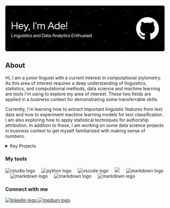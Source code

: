 ![Header](NewHeader.png)

## About
Hi, I am a junior linguist with a current interest in computational stylometry. As this area of interest requires a deep understanding of linguistics, statistics, and computational methods, data science and machine learning are tools I'm using to explore my area of interest. These two fields are applied in a business context for demonstrating some transferrable skills.

Currently, I'm learning how to extract important linguistic features from text data and how to experiment machine learning models for text classification. I am also exploring how to apply statistical techniques for authorship attribution. In addition to these, I am working on some data science projects in business context to get myself familiarized with making sense of numbers.


<details>
<summary>Key Projects</summary>
<br>
<span style='font-weight:bold'>Predictive Modeling</span>

| Type | Project Name | Description |
| --- | --- | --- |
| Regression | Optimizing Ride Fares: A Dynamic Pricing Model for Ride-Sharing Services ([URL](https://github.com/LingAdeu/dynamic-pricing-model.git)) | Currently, ride-sharing prices are primarily set based on ride duration, overlooking fluctuating demand and supply. This project explores a dynamic pricing model powered by machine learning to enhance profitability while keeping prices appealing to customers. By experimenting with 12 ML algorithms and two feature engineering techniques (feature selection and polynomial expansion), the project developed a model that, when tested with a simulation of 100 customers, showed that increasing the key feature—expected ride duration—by 20% through a promotional campaign could generate a net profit of $2.4K. | 
| Classsification | Addressing Customer Churn in an E-Commerce Company ([URL](https://github.com/LingAdeu/customer-churn-prediction.git)) | This project seeks to reduce an e-commerce company's customer churn rate from 16.8% to 10%. Using diagnostic analysis and a classification model, we focused on minimizing false negatives due to their higher financial impact. After testing various techniques and algorithms, we chose XGBoost and identified tenure and cashback amount as key factors for intervention. Simulations showed that with targeted strategies, achieving the 10% churn rate is feasible. | 
| Classsification | Development and Evaluation of a Classification Model for Spam Detection ([URL](https://github.com/LingAdeu/spam-message-prediction.git)) | This project developed a classification model to identify spam messages (1 for spam, 0 for legitimate) for a telecommunications company. F1 score was selected as the primary metric to balance false positives and false negatives. Logistic regression emerged as the best model, achieving an F1 score of 0.92 ± 0.01 across 10 folds. Additionally, the model's potential to save $23K through reduced spam impact highlights its financial and operational benefits. | 
| Classsification | Predicting Hotel Booking Cancellations to Minimize Revenue Loss due to False Negative ([URL](https://github.com/LingAdeu/bangkok-airbnb-review-exploration.git)) | Despite an increase in reviews, about 36% (5.7 thousand) of Airbnb listings in Bangkok received none from 2012 to 2022. This project explores why some listings lack reviews and offers recommendations for Airbnb Thailand. It finds that unreviewed listings often have higher prices and longer minimum stays, which may deter bookings and reviews. In contrast, reviewed listings are typically entire homes or apartments, more centrally located, and closer to popular areas. Recommendations include adjusting prices and minimum stays for unreviewed listings, running promotions to boost reviews, and improving marketing to highlight unique features and attractions. | 

<span style='font-weight:bold'>Data Analysis</span>

| Type | Project Name | Description |
| --- | --- | --- |
| A/B Testing | Evaluating Marketing Campaign Effectiveness for New Menu Items: An A/B Testing Approach ([URL](https://github.com/LingAdeu/ab-testing-campaign-effectiveness.git)) | This project assesses which promotional campaign best boosts sales for a fast-food company's new menu items. Statistical analysis, including the Kruskal-Wallis H test and Dunn's post-hoc test, was used due to non-normal sales distributions and outliers. Results showed the first campaign achieved the highest median sales, but differences between campaigns were minor. It is recommended that the Marketing Manager reevaluate marketing strategies and target customers to improve campaign impact. | 
| Data Analysis | Improving the Number of Review: Exploring Review Patterns in Bangkok's Airbnb Landscape ([URL](https://github.com/LingAdeu/bangkok-airbnb-review-exploration.git)) | This repository includes the code and data for developing a classification model to predict booking cancellations at a Portuguese hotel. The model aims to help hotel managers distinguish between reservations likely to be canceled (labeled as 1) and those that will not be canceled (labeled as 0). Given the high cost of false negatives, the project focuses on minimizing these errors by using the F2 score as the primary metric, which emphasizes recall to accurately identify potential cancellations. This approach enables better resource allocation, optimized inventory management, and reduced revenue loss from unexpected cancellations. | 
| Data Analysis | Navigating Negative Feedback: Strategies for Addressing Low Ratings in American Starbucks ([URL](https://github.com/LingAdeu/starbucks-low-rating-issue.git)) | This project features an analysis of low customer satisfaction ratings for Starbucks in the US, using reviews from ConsumerAffairs. The project examines factors leading to 1-star reviews by employing data preprocessing, word frequency analysis, n-grams, and collocations to reveal common themes and patterns. The findings offer actionable recommendations to enhance customer satisfaction, with a focus on service, product quality, and cleanliness, and places particular emphasis on feedback from California. | 

<span style='font-weight:bold'>Natural Language Processing</span>

| Type | Project Name | Description |
| --- | --- | --- |
| Regular Expression | Regular Expression for Rule-Based Content Moderation ([URL](git clone https://github.com/LingAdeu/regex-for-content-moderation.git)) | This project addresses taboo expressions in company communications by detecting and censoring specific elements of messages (e.g., "Shit, I forgot!" → "****, I forgot!"). A rule-based approach using regular expressions was chosen over machine learning for its efficient implementation, high explainability to stakeholders, and reliable detection of inappropriate content through rule matching. |
</details>

<div align="left">
  <h3 align="left">My tools</h3>
  <img src="https://cdn.jsdelivr.net/gh/devicons/devicon/icons/rstudio/rstudio-original.svg" height="40" alt="rstudio logo"  />
  <img width="12" />
  <img src="https://cdn.jsdelivr.net/gh/devicons/devicon/icons/python/python-original.svg" height="40" alt="python logo"  />
  <img width="12" />
  <img src="https://cdn.jsdelivr.net/gh/devicons/devicon/icons/vscode/vscode-original.svg" height="40" alt="vscode logo"  />
  <img width="12" />
  <img src="https://cdn.jsdelivr.net/gh/devicons/devicon@latest/icons/jupyter/jupyter-original-wordmark.svg" height="40" />
  <img width="12" />
  <img src="https://git-scm.com/images/logos/downloads/Git-Icon-1788C.svg" height="40" alt="markdown logo"/>
  <img width="12" /> 
  <img src="https://cdn.jsdelivr.net/gh/devicons/devicon/icons/markdown/markdown-original.svg" height="40" alt="markdown logo"  />
  <img width="12" />
  <img src="https://cdn.jsdelivr.net/gh/devicons/devicon@latest/icons/mysql/mysql-original.svg" height="40" alt="markdown logo"/>
  <img width="12" /> 
  <img src="https://upload.wikimedia.org/wikipedia/commons/1/10/2023_Obsidian_logo.svg" height="40" alt="markdown logo"/>
  <img width="12" /> 
</div>

<div align="left">
<h3 align="left">Connect with me</h3>
  <a href="https://www.linkedin.com/in/adelia-januarto/" target="_blank">
    <img src="https://raw.githubusercontent.com/maurodesouza/profile-readme-generator/master/src/assets/icons/social/linkedin/default.svg" width="52" height="40" alt="linkedin logo"  />
  </a>
  <a href="https://medium.com/@lingostat" target="_blank">
    <img src="https://raw.githubusercontent.com/maurodesouza/profile-readme-generator/master/src/assets/icons/social/medium/default.svg" width="52" height="40" alt="medium logo"  />
  </a>
</div>